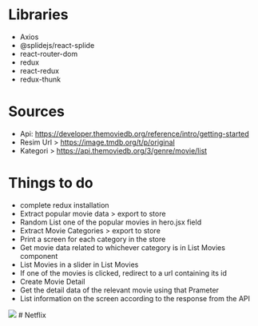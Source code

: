 # Libraries

- Axios
- @splidejs/react-splide
- react-router-dom
- redux
- react-redux
- redux-thunk

# Sources

- Api: https://developer.themoviedb.org/reference/intro/getting-started
- Resim Url > https://image.tmdb.org/t/p/original
- Kategori > https://api.themoviedb.org/3/genre/movie/list

# Things to do

- complete redux installation
- Extract popular movie data > export to store
- Random List one of the popular movies in hero.jsx field
- Extract Movie Categories > export to store
- Print a <ListMovies /> screen for each category in the store
- Get movie data related to whichever category is in List Movies component
- List Movies in a slider in List Movies
- If one of the movies is clicked, redirect to a url containing its id
- Create Movie Detail
- Get the detail data of the relevant movie using that Prameter
- List information on the screen according to the response from the API

<img src="screen.gif">
# Netflix
